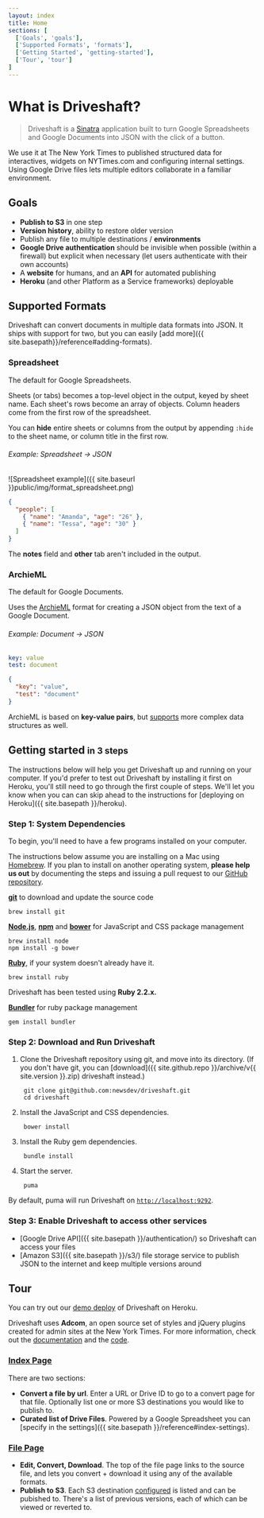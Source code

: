 ```yaml
---
layout: index
title: Home
sections: [
  ['Goals', 'goals'],
  ['Supported Formats', 'formats'],
  ['Getting Started', 'getting-started'],
  ['Tour', 'tour']
]
---
```


# What is Driveshaft?

> Driveshaft is a [Sinatra](http://www.sinatrarb.com/) application built to turn Google Spreadsheets and Google Documents into JSON with the click of a button.

We use it at The New York Times to published structured data for interactives, widgets on NYTimes.com and configuring internal settings. Using Google Drive files lets multiple editors collaborate in a familiar environment.

## Goals

* **Publish to S3** in one step
* **Version history**, ability to restore older version
* Publish any file to multiple destinations / **environments**
* **Google Drive authentication** should be invisible when possible (within a firewall) but explicit when necessary (let users authenticate with their own accounts)
* A **website** for humans, and an **API** for automated publishing
* **Heroku** (and other Platform as a Service frameworks) deployable

<h2 id="formats">Supported Formats</h2>

Driveshaft can convert documents in multiple data formats into JSON.  It ships with support for two, but you can easily [add more]({{ site.basepath}}/reference#adding-formats).

### Spreadsheet

The default for Google Spreadsheets.

Sheets (or tabs) becomes a top-level object in the output, keyed by sheet name. Each sheet's rows become an array of objects. Column headers come from the first row of the spreadsheet.

You can **hide** entire sheets or columns from the output by appending `:hide` to the sheet name, or column title in the first row.

###### Example: Spreadsheet → JSON

![Spreadsheet example]({{ site.baseurl }}public/img/format_spreadsheet.png)

``` json
{
  "people": [
    { "name": "Amanda", "age": "26" },
    { "name": "Tessa", "age": "30" }
  ]
}
```

The **notes** field and **other** tab aren't included in the output.

### ArchieML

The default for Google Documents.

Uses the [ArchieML](http://archieml.org/) format for creating a JSON object from the text of a Google Document.

###### Example: Document → JSON

``` yaml
key: value
test: document
```

``` json
{
  "key": "value",
  "test": "document"
}
```

ArchieML is based on **key-value pairs**, but [supports](https://archieml.org/) more complex data structures as well.

<h2 id="getting-started">Getting started <small>in 3 steps</small></h2>

The instructions below will help you get Driveshaft up and running on your computer.  If you'd prefer to test out Driveshaft by installing it first on Heroku, you'll still need to go through the first couple of steps.  We'll let you know when you can  can skip ahead to the instructions for [deploying on Heroku]({{ site.basepath }}/heroku).

### Step 1: System Dependencies

To begin, you'll need to have a few programs installed on your computer.

<div class="highlight">
  <p class="info">The instructions below assume you are installing on a Mac using <a href="http://brew.sh/">Homebrew</a>.  If you plan to install on another operating system, <strong>please help us out</strong> by documenting the steps and issuing a pull request to our <a href="https://github.com/newsdev/driveshaft">GitHub repository</a>.</p>
</div>

**[git](http://git-scm.com/)** to download and update the source code

    brew install git

**[Node.js](https://nodejs.org/)**, **[npm](https://docs.npmjs.com/getting-started/installing-node)** and **[bower](http://bower.io/)** for JavaScript and CSS package management

    brew install node
    npm install -g bower

**[Ruby](https://www.ruby-lang.org/en/documentation/installation/)**, if your system doesn't already have it.

    brew install ruby

<div class="highlight">
  <p class="info">Driveshaft has been tested using <strong>Ruby 2.2.x.</strong></p>
</div>

**[Bundler](http://bundler.io/)** for ruby package management

    gem install bundler

### Step 2: Download and Run Driveshaft

1. Clone the Driveshaft repository using git, and move into its directory. (If you don't have git, you can [download]({{ site.github.repo }}/archive/v{{ site.version }}.zip) driveshaft instead.)

        git clone git@github.com:newsdev/driveshaft.git
        cd driveshaft

1. Install the JavaScript and CSS dependencies.

        bower install

1. Install the Ruby gem dependencies.

        bundle install

1. Start the server.

        puma

By default, puma will run Driveshaft on [`http://localhost:9292`](http://localhost:9292).

### Step 3: Enable Driveshaft to access other services

* [Google Drive API]({{ site.basepath }}/authentication/) so Driveshaft can access your files
* [Amazon S3]({{ site.basepath }}/s3/) file storage service to publish JSON to the internet and keep multiple versions around

## Tour

You can try out our [demo deploy](https://gentle-caverns-1193.herokuapp.com/index) of Driveshaft on Heroku.

<div class="highlight">
  <p class="info">Driveshaft uses <strong>Adcom</strong>, an open source set of styles and jQuery plugins created for admin sites at the New York Times.  For more information, check out the <a href="https://newsdev.github.io/adcom/">documentation</a> and the <a href="https://github.com/newsdev/adcom">code</a>.</p>
</div>

### [Index Page](https://gentle-caverns-1193.herokuapp.com/index)

There are two sections:

* **Convert a file by url**. Enter a URL or Drive ID to go to a convert page for that file. Optionally list one or more S3 destinations you would like to publish to.
* **Curated list of Drive Files**. Powered by a Google Spreadsheet you can [specify in the settings]({{ site.basepath }}/reference#index-settings).

### [File Page](https://gentle-caverns-1193.herokuapp.com/1tnOVclrcAEVaDSlWPHgIZ7l9rSZMB6OideHeYf3QFpk)

* **Edit, Convert, Download**. The top of the file page links to the source file, and lets you convert + download it using any of the available formats.
* **Publish to S3**. Each S3 destination [configured](#TKTK) is listed and can be pubished to. There's a list of previous versions, each of which can be viewed or reverted to.
